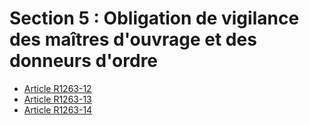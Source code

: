 # Section 5 : Obligation de vigilance des maîtres d'ouvrage et des donneurs d'ordre

* [Article R1263-12](./LEGIARTI000031650410.md)
* [Article R1263-13](./LEGIARTI000031875247.md)
* [Article R1263-14](./LEGIARTI000031875262.md)
